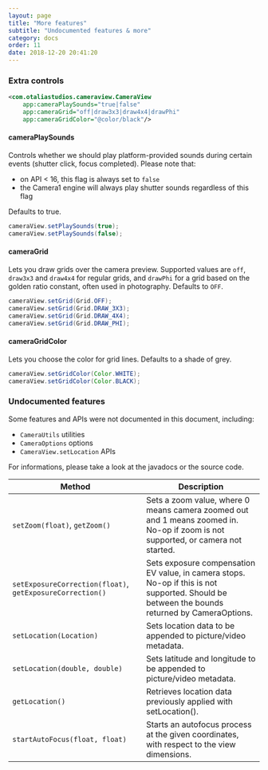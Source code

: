 ```yaml
---
layout: page
title: "More features"
subtitle: "Undocumented features & more"
category: docs
order: 11
date: 2018-12-20 20:41:20
---
```


### Extra controls

```xml
<com.otaliastudios.cameraview.CameraView
    app:cameraPlaySounds="true|false"
    app:cameraGrid="off|draw3x3|draw4x4|drawPhi"
    app:cameraGridColor="@color/black"/>
```

#### cameraPlaySounds

Controls whether we should play platform-provided sounds during certain events
(shutter click, focus completed). Please note that:

- on API < 16, this flag is always set to `false`
- the Camera1 engine will always play shutter sounds regardless of this flag

Defaults to true.

```java
cameraView.setPlaySounds(true);
cameraView.setPlaySounds(false);
```

#### cameraGrid

Lets you draw grids over the camera preview. Supported values are `off`, `draw3x3` and `draw4x4`
for regular grids, and `drawPhi` for a grid based on the golden ratio constant, often used in photography.
Defaults to `OFF`.

```java
cameraView.setGrid(Grid.OFF);
cameraView.setGrid(Grid.DRAW_3X3);
cameraView.setGrid(Grid.DRAW_4X4);
cameraView.setGrid(Grid.DRAW_PHI);
```

#### cameraGridColor

Lets you choose the color for grid lines. 
Defaults to a shade of grey.

```java
cameraView.setGridColor(Color.WHITE);
cameraView.setGridColor(Color.BLACK);
```

### Undocumented features

Some features and APIs were not documented in this document, including:

- `CameraUtils` utilities
- `CameraOptions` options
- `CameraView.setLocation` APIs

For informations, please take a look at the javadocs or the source code. 

|Method|Description|
|------|-----------|
|`setZoom(float)`, `getZoom()`|Sets a zoom value, where 0 means camera zoomed out and 1 means zoomed in. No-op if zoom is not supported, or camera not started.|
|`setExposureCorrection(float)`, `getExposureCorrection()`|Sets exposure compensation EV value, in camera stops. No-op if this is not supported. Should be between the bounds returned by CameraOptions.|
|`setLocation(Location)`|Sets location data to be appended to picture/video metadata.|
|`setLocation(double, double)`|Sets latitude and longitude to be appended to picture/video metadata.|
|`getLocation()`|Retrieves location data previously applied with setLocation().|
|`startAutoFocus(float, float)`|Starts an autofocus process at the given coordinates, with respect to the view dimensions.|



